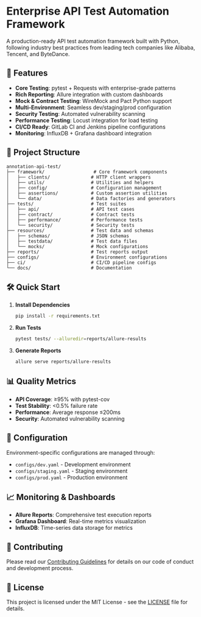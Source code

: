 # Enterprise API Test Automation Framework

A production-ready API test automation framework built with Python, following industry best practices from leading tech companies like Alibaba, Tencent, and ByteDance.

## 🚀 Features

- **Core Testing**: pytest + Requests with enterprise-grade patterns
- **Rich Reporting**: Allure integration with custom dashboards
- **Mock & Contract Testing**: WireMock and Pact Python support
- **Multi-Environment**: Seamless dev/staging/prod configuration
- **Security Testing**: Automated vulnerability scanning
- **Performance Testing**: Locust integration for load testing
- **CI/CD Ready**: GitLab CI and Jenkins pipeline configurations
- **Monitoring**: InfluxDB + Grafana dashboard integration

## 📁 Project Structure

```
annotation-api-test/
├── framework/                  # Core framework components
│   ├── clients/               # HTTP client wrappers
│   ├── utils/                 # Utilities and helpers
│   ├── config/                # Configuration management
│   ├── assertions/            # Custom assertion utilities
│   └── data/                  # Data factories and generators
├── tests/                     # Test suites
│   ├── api/                   # API test cases
│   ├── contract/              # Contract tests
│   ├── performance/           # Performance tests
│   └── security/              # Security tests
├── resources/                 # Test data and schemas
│   ├── schemas/               # JSON schemas
│   ├── testdata/              # Test data files
│   └── mocks/                 # Mock configurations
├── reports/                   # Test reports output
├── configs/                   # Environment configurations
├── ci/                        # CI/CD pipeline configs
└── docs/                      # Documentation
```

## 🛠 Quick Start

1. **Install Dependencies**
   ```bash
   pip install -r requirements.txt
   ```

2. **Run Tests**
   ```bash
   pytest tests/ --alluredir=reports/allure-results
   ```

3. **Generate Reports**
   ```bash
   allure serve reports/allure-results
   ```

## 📊 Quality Metrics

- **API Coverage**: ≥95% with pytest-cov
- **Test Stability**: <0.5% failure rate
- **Performance**: Average response ≤200ms
- **Security**: Automated vulnerability scanning

## 🔧 Configuration

Environment-specific configurations are managed through:
- `configs/dev.yaml` - Development environment
- `configs/staging.yaml` - Staging environment  
- `configs/prod.yaml` - Production environment

## 📈 Monitoring & Dashboards

- **Allure Reports**: Comprehensive test execution reports
- **Grafana Dashboard**: Real-time metrics visualization
- **InfluxDB**: Time-series data storage for metrics

## 🤝 Contributing

Please read our [Contributing Guidelines](docs/CONTRIBUTING.md) for details on our code of conduct and development process.

## 📄 License

This project is licensed under the MIT License - see the [LICENSE](LICENSE) file for details.
